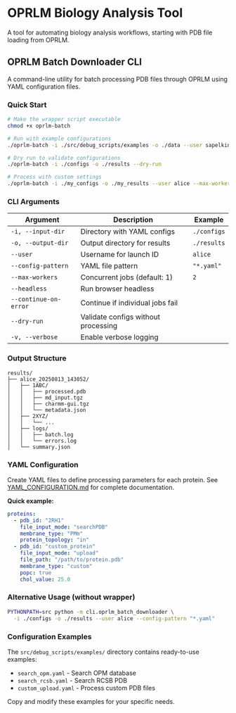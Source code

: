 # OPRLM Biology Analysis Tool

A tool for automating biology analysis workflows, starting with PDB file loading from OPRLM.

## OPRLM Batch Downloader CLI

A command-line utility for batch processing PDB files through OPRLM using YAML configuration files.

### Quick Start

```bash
# Make the wrapper script executable
chmod +x oprlm-batch

# Run with example configurations
./oprlm-batch -i ./src/debug_scripts/examples -o ./data --user sapelkinav --config-pattern "*.yaml"

# Dry run to validate configurations
./oprlm-batch -i ./configs -o ./results --dry-run

# Process with custom settings
./oprlm-batch -i ./my_configs -o ./my_results --user alice --max-workers 2 --headless --continue-on-error
```

### CLI Arguments

| Argument | Description | Example |
|----------|-------------|---------|
| `-i, --input-dir` | Directory with YAML configs | `./configs` |
| `-o, --output-dir` | Output directory for results | `./results` |
| `--user` | Username for launch ID | `alice` |
| `--config-pattern` | YAML file pattern | `"*.yaml"` |
| `--max-workers` | Concurrent jobs (default: 1) | `2` |
| `--headless` | Run browser headless | |
| `--continue-on-error` | Continue if individual jobs fail | |
| `--dry-run` | Validate configs without processing | |
| `-v, --verbose` | Enable verbose logging | |

### Output Structure

```
results/
├── alice_20250813_143052/
│   ├── 1ABC/
│   │   ├── processed.pdb
│   │   ├── md_input.tgz
│   │   ├── charmm-gui.tgz
│   │   └── metadata.json
│   ├── 2XYZ/
│   │   └── ...
│   ├── logs/
│   │   ├── batch.log
│   │   └── errors.log
│   └── summary.json
```

### YAML Configuration

Create YAML files to define processing parameters for each protein. See [YAML_CONFIGURATION.md](YAML_CONFIGURATION.md) for complete documentation.

**Quick example:**
```yaml
proteins:
  - pdb_id: "2RH1"
    file_input_mode: "searchPDB"
    membrane_type: "PMm"
    protein_topology: "in"
  - pdb_id: "custom_protein"
    file_input_mode: "upload"
    file_path: "/path/to/protein.pdb"
    membrane_type: "custom"
    popc: true
    chol_value: 25.0
```

### Alternative Usage (without wrapper)

```bash
PYTHONPATH=src python -m cli.oprlm_batch_downloader \
  -i ./configs -o ./results --user alice --config-pattern "*.yaml"
```

### Configuration Examples

The `src/debug_scripts/examples/` directory contains ready-to-use examples:

- `search_opm.yaml` - Search OPM database
- `search_rcsb.yaml` - Search RCSB PDB
- `custom_upload.yaml` - Process custom PDB files

Copy and modify these examples for your specific needs.
